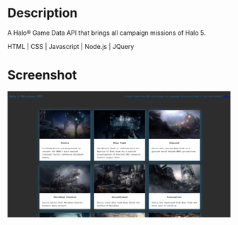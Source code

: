 # Description

A Halo® Game Data API that brings all campaign missions of Halo 5.

HTML | CSS | Javascript | Node.js | JQuery

# Screenshot

![Screenshot of webpage](./images/halo5missions.png)
